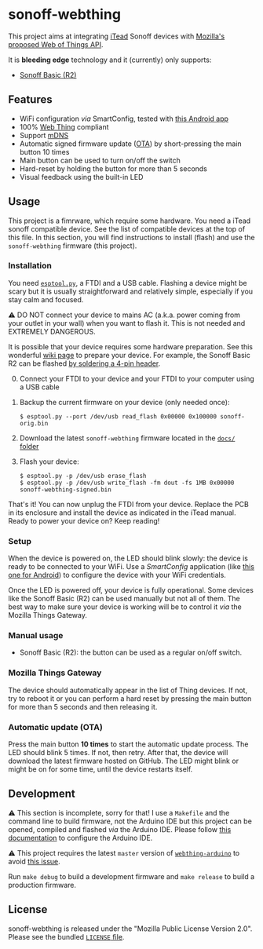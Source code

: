 # sonoff-webthing

This project aims at integrating [iTead](https://www.itead.cc/) Sonoff devices
with [Mozilla's proposed Web of Things API](https://iot.mozilla.org/wot/).

It is **bleeding edge** technology and it (currently) only supports:

- [Sonoff Basic (R2)](https://www.itead.cc/smart-home/sonoff-wifi-wireless-switch.html)

## Features

- WiFi configuration _via_ SmartConfig, tested with
  [this Android app](https://play.google.com/store/apps/details?id=com.cmmakerclub.iot.esptouch&hl=en)
- 100% [Web Thing](https://iot.mozilla.org/things/) compliant
- Support [mDNS](https://en.wikipedia.org/wiki/Multicast_DNS)
- Automatic signed firmware update
  ([OTA](https://en.wikipedia.org/wiki/Over-the-air_programming)) by
  short-pressing the main button 10 times
- Main button can be used to turn on/off the switch
- Hard-reset by holding the button for more than 5 seconds
- Visual feedback using the built-in LED

## Usage

This project is a fimrware, which require some hardware. You need a iTead sonoff
compatible device. See the list of compatible devices at the top of this file.
In this section, you will find instructions to install (flash) and use the
`sonoff-webthing` firmware (this project).

### Installation

You need [`esptool.py`](https://github.com/espressif/esptool), a FTDI and a USB
cable. Flashing a device might be scary but it is usually straightforward and
relatively simple, especially if you stay calm and focused.

:warning: DO NOT connect your device to mains AC (a.k.a. power coming from your
outlet in your wall) when you want to flash it. This is not needed and EXTREMELY
DANGEROUS.

It is possible that your device requires some hardware preparation. See this
wonderful
[wiki page](https://github.com/arendst/Sonoff-Tasmota/wiki/Hardware-Preparation)
to prepare your device. For example, the Sonoff Basic R2 can be flashed
[by soldering a 4-pin header](https://twitter.com/couac/status/1106286305372184576).

0. Connect your FTDI to your device and your FTDI to your computer using a USB
   cable
1. Backup the current firmware on your device (only needed once):

   ```
   $ esptool.py --port /dev/usb read_flash 0x00000 0x100000 sonoff-orig.bin
   ```

1. Download the latest `sonoff-webthing` firmware located in the
   [`docs/` folder](./docs/)
1. Flash your device:

   ```
   $ esptool.py -p /dev/usb erase_flash
   $ esptool.py -p /dev/usb write_flash -fm dout -fs 1MB 0x00000 sonoff-webthing-signed.bin
   ```

That's it! You can now unplug the FTDI from your device. Replace the PCB in its
enclosure and install the device as indicated in the iTead manual. Ready to
power your device on? Keep reading!

### Setup

When the device is powered on, the LED should blink slowly: the device is ready
to be connected to your WiFi. Use a _SmartConfig_ application (like
[this one for Android](https://play.google.com/store/apps/details?id=com.cmmakerclub.iot.esptouch&hl=en))
to configure the device with your WiFi credentials.

Once the LED is powered off, your device is fully operational. Some devices like
the Sonoff Basic (R2) can be used manually but not all of them. The best way to
make sure your device is working will be to control it _via_ the Mozilla Things
Gateway.

### Manual usage

- Sonoff Basic (R2): the button can be used as a regular on/off switch.

### Mozilla Things Gateway

The device should automatically appear in the list of Thing devices. If not, try
to reboot it or you can perform a hard reset by pressing the main button for
more than 5 seconds and then releasing it.

### Automatic update (OTA)

Press the main button **10 times** to start the automatic update process. The
LED should blink 5 times. If not, then retry. After that, the device will
download the latest firmware hosted on GitHub. The LED might blink or might be
on for some time, until the device restarts itself.

## Development

:warning: This section is incomplete, sorry for that! I use a `Makefile` and the
command line to build firmware, not the Arduino IDE but this project can be
opened, compiled and flashed _via_ the Arduino IDE. Please follow
[this documentation](https://github.com/arendst/Sonoff-Tasmota/wiki/Arduino-IDE#configure-arduino-ide)
to configure the Arduino IDE.

:warning: This project requires the latest `master` version of
[`webthing-arduino`](https://github.com/mozilla-iot/webthing-arduino) to avoid [this
issue](https://github.com/mozilla-iot/webthing-arduino/issues/59).

Run `make debug` to build a development firmware and `make release` to build a
production firmware.

## License

sonoff-webthing is released under the "Mozilla Public License Version 2.0".
Please see the bundled [`LICENSE` file](./LICENSE).
